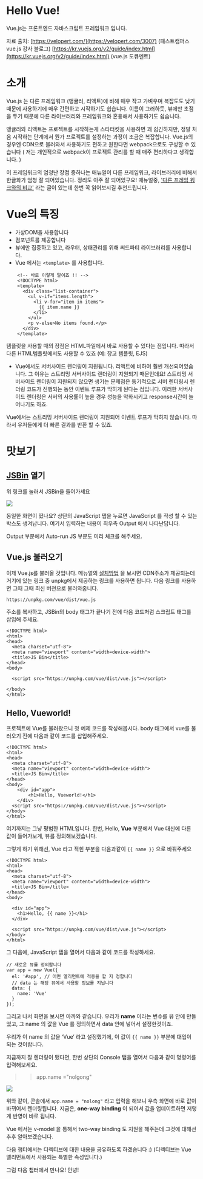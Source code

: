 # Hello Vue!

Vue.js는 프론트엔드 자바스크립트 프레임워크 입니다. 

자료 출처:  [https://velopert.com/](https://velopert.com/3007)  (패스트캠퍼스 vue.js 강사 블로그)
                 [https://kr.vuejs.org/v2/guide/index.html](https://kr.vuejs.org/v2/guide/index.html) (vue.js 도큐멘트)

# 소개

Vue.js 는 다른 프레임워크 (앵귤러, 리액트)에 비해 매우 작고 가벼우며 복잡도도 낮기 때문에 사용하기에 매우 간편하고 시작하기도 쉽습니다. 이름이 그러하듯, 뷰에만 초점을 두기 때문에 다른 라이브러리와 프레임워크와 혼용해서 사용하기도 쉽습니다. 

앵귤러와 리액트는 프로젝트를 시작하는게 스타터킷을 사용하면 꽤 쉽긴하지만, 정말 처음 시작하는 단계에서 뭔가 프로젝트를 설정하는 과정이 조금은 복잡합니다. Vue.js의 경우엔 CDN으로 블러와서 사용하기도 편하고 원한다면 webpack으로도 구성할 수 있습니다 ( 저는 개인적으로 webpack이 프로젝트 관리를 할 때 매주 편리하다고 생각합니다. )

이 프레임워크의 엄청난 장점 중하나는 매뉴얼이 다른 프레임워크, 라이브러리에 비해서 한글화가 엄청 잘 되어있습니다. 정리도 아주 잘 되어있구요! 매뉴얼중, ['다른 프레임 워크와의 비교'](https://kr.vuejs.org/v2/guide/comparison.html) 라는 글이 있는데 한번 꼭 읽어보시길 추천드립니다. 

# Vue의 특징

- 가상DOM을 사용합니다
- 컴포넌트를 제공합니다
- 뷰에만 집중하고 있고, 라우터, 상태관리를 위해 써드파티 라이브러리를 사용합니다.
- Vue 에서는 `<template>` 를 사용합니다.
```
    <!-- 바로 이렇게 말이죠 !! -->
    <!DOCTYPE html>
    <template>
      <div class="list-container">
        <ul v-if="items.length">
          <li v-for="item in items">
            {{ item.name }}
          </li>
        </ul>
        <p v-else>No items found.</p>
      </div>
    </template>
```
템플릿을 사용할 때의 장점은 HTML파일에서 바로 사용할 수 있다는 점입니다. 따라서 다른 HTML템플릿에서도 사용할 수 있죠 (예: 장고 템플릿, EJS)

- Vue에서도 서버사이드 렌더링이 지원됩니다. 리액트에 비하여 훨씬 개선되어있습니다. 그 이유는 스트리밍 서버사이드 렌더링이 지원되기 때문인데요! 스트리밍 서버사이드 렌더링이 지원되지 않으면 생기는 문제점은 동기적으로 서버 렌더링시 렌더링 코드가 진행되는 동안 이벤트 루프가 막히게 된다는 점입니다. 이러한 서버사이드 렌더링은 서버의 사용률이 높을 경우 성능을 악화시키고 response시간이 늘어나기도 하죠.

Vue에서는 스트리밍 서버사이드 렌더링이 지원되어 이벤트 루프가 막히지 않습니다. 따라서 유저들에게 더 빠른 결과를 반환 할 수 있죠.

# 맛보기

## [JSBin](https://jsbin.com/fivomus/edit?html,output) 열기

위 링크를 눌러서 JSBin을 들어가세요  

![](https://velopert.com/wp-content/uploads/2017/01/Screenshot-2017-01-21-164446.png)

동일한 화면이 떴나요? 상단의 JavaScript 탭을 누르면 JavaScript 를 작성 할 수 있는 박스도 생겨납니다. 여기서 입력하는 내용이 최우측 Output 에서 나타난답니다.

Output 부분에서 Auto-run JS 부분도 미리 체크를 해주세요. 

## Vue.js  불러오기

이제 Vue.js를 불러올 것입니다. 메뉴얼의 [설치방법](https://kr.vuejs.org/v2/guide/installation.html#CDN) 을 보시면 CDN주소가 제공되는데 거기에 있는 링크 중 unpkg에서 제공하는 링크를 사용하면 됩니다. 다음 링크를 사용하면 그때 그때 최신 버전으로 불러와줍니다. 

    https://unpkg.com/vue/dist/vue.js

주소를 복사하고, JSBin의 body 태그가 끝나기 전에 다음 코드처럼 스크립트 태그를 삽입해 주세요.

    <!DOCTYPE html>
    <html>
    <head>
      <meta charset="utf-8">
      <meta name="viewport" content="width=device-width">
      <title>JS Bin</title>
    </head>
    <body>
    
      <script src="https://unpkg.com/vue/dist/vue.js"></script>
      
    </body>
    </html>

## Hello, Vueworld!

프로젝트에 Vue를 불러왔으니 첫 예제 코드를 작성해봅시다.
body 태그에서 vue를 불러오기 전에 다음과 같이 코드를 삽입해주세요.

    <!DOCTYPE html>
    <html>
    <head>
      <meta charset="utf-8">
      <meta name="viewport" content="width=device-width">
      <title>JS Bin</title>
    </head>
    <body>
    	<div id="app">
    		<h1>Hello, Vueworld!</h1>
    	</div>
      <script src="https://unpkg.com/vue/dist/vue.js"></script>
    </body>
    </html>

여기까지는 그냥 평범한 HTML입니다. 한번, Hello, **Vue** 부분에서 Vue 대신에 다른 값이 들어가보게, 뷰를 정의해보겠습니다.

그렇게 하기 위해선, Vue 라고 적힌 부분을 다음과같이 `{{ name }}` 으로 바꿔주세요

    <!DOCTYPE html>
    <html>
    <head>
      <meta charset="utf-8">
      <meta name="viewport" content="width=device-width">
      <title>JS Bin</title>
    </head>
    <body>
      
      <div id="app">
        <h1>Hello, {{ name }}</h1>
      </div>
      
      <script src="https://unpkg.com/vue/dist/vue.js"></script>
    </body>
    </html>

그 다음에, JavaScript 탭을 열어서 다음과 같이 코드를 작성하세요.

    // 새로운 뷰를 정의합니다
    var app = new Vue({
      el: '#app', // 어떤 엘리먼트에 적용을 할 지 정합니다
      // data 는 해당 뷰에서 사용할 정보를 지닙니다
      data: {
        name: 'Vue'
      }   
    });

그리고 나서 화면을 보시면 아까와 같습니다. 우리가 **name** 이라는 변수를 뷰 안에 만들었고, 그 name 의 값을 Vue 를 정의하면서 data 안에 넣어서 설정한것이죠.

우리가 이 name 의 값을 ‘Vue’ 라고 설정했기에, 이 값이 `{{ name }}` 부분에 대입이 되는 것이랍니다.

지금까지 잘 렌더링이 됐다면, 한번 상단의 Console 탭을 열어서 다음과 같이 명령어를 입력해보세요.

>> app.name ="nolgong"

![](https://github.com/nolgong-dev/Vue-Study/blob/master/MDimg/_2019-05-16__3-01983c7d-7aa3-4d58-b21c-65a97388cdeb.37.16.png)

위와 같이, 콘솔에서 `app.name = "nolong"` 라고 입력을 해보니 우측 화면에 바로 값이 바뀌어서 렌더링됩니다. 지금은, **one-way binding** 이 되어서 값을 업데이트하면 저렇게 반영이 바로 됩니다.

Vue 에서는 v-model 을 통해서 two-way binding 도 지원을 해주는데 그것에 대해선 추후 알아보겠습니다.

다음 챕터에서는 디렉티브에 대한 내용을 공유하도록 하겠습니다 :) (디렉티브는 Vue 엘리먼트에서 사용되는 특별한 속성입니다.)

그럼 다음 챕터에서 만나요! 안녕!